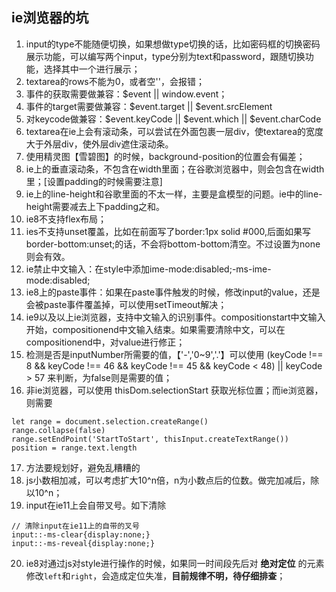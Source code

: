 ## ie浏览器的坑


1. input的type不能随便切换，如果想做type切换的话，比如密码框的切换密码展示功能，可以编写两个input，type分别为text和password，跟随切换功能，选择其中一个进行展示；
2. textarea的rows不能为0，或者空''，会报错；
3. 事件的获取需要做兼容：$event || window.event；
4. 事件的target需要做兼容：$event.target || $event.srcElement
5. 对keycode做兼容：$event.keyCode || $event.which || $event.charCode
6. textarea在ie上会有滚动条，可以尝试在外面包裹一层div，使textarea的宽度大于外层div，使外层div遮住滚动条。
7. 使用精灵图【雪碧图】的时候，background-position的位置会有偏差；
8. ie上的垂直滚动条，不包含在width里面；在谷歌浏览器中，则会包含在width里；[设置padding的时候需要注意]
9. ie上的line-height和谷歌里面的不太一样，主要是盒模型的问题。ie中的line-height需要减去上下padding之和。
10. ie8不支持flex布局；
11. ies不支持unset覆盖，比如在前面写了border:1px solid #000,后面如果写border-bottom:unset;的话，不会将bottom-bottom清空。不过设置为none则会有效。
12. ie禁止中文输入：在style中添加ime-mode:disabled;-ms-ime-mode:disabled;
13. ie8上的paste事件：如果在paste事件触发的时候，修改input的value，还是会被paste事件覆盖掉，可以使用setTimeout解决；
14. ie9以及以上ie浏览器，支持中文输入的识别事件。compositionstart中文输入开始，compositionend中文输入结束。如果需要清除中文，可以在compositionend中，对value进行修正；
15. 检测是否是inputNumber所需要的值，【'-','0~9','.'】可以使用 (keyCode !== 8 && keyCode !== 46 && keyCode !== 45 && keyCode < 48) || keyCode > 57 来判断，为false则是需要的值；
16. 非ie浏览器，可以使用 thisDom.selectionStart 获取光标位置；而ie浏览器，则需要
```
let range = document.selection.createRange()
range.collapse(false)
range.setEndPoint('StartToStart', thisInput.createTextRange())
position = range.text.length
```
17. 方法要规划好，避免乱糟糟的
18. js小数相加减，可以考虑扩大10^n倍，n为小数点后的位数。做完加减后，除以10^n；
19. input在ie11上会自带叉号。如下清除
```
// 清除input在ie11上的自带的叉号
input::-ms-clear{display:none;}
input::-ms-reveal{display:none;}
```
20. ie8对通过js对style进行操作的时候，如果同一时间段先后对 **绝对定位** 的元素修改`left`和`right`，会造成定位失准，**目前规律不明，待仔细排查**；


